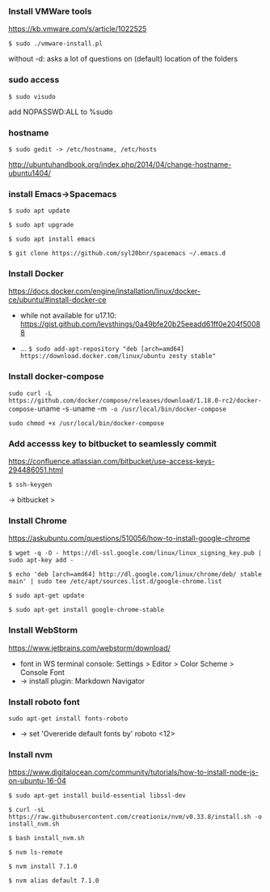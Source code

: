### Install VMWare tools

https://kb.vmware.com/s/article/1022525

`$ sudo ./vmware-install.pl`

without -d: asks a lot of questions on (default) location of the folders

### sudo access

`$ sudo visudo`

add NOPASSWD:ALL to %sudo

### hostname
`$ sudo gedit -> /etc/hostname, /etc/hosts`

http://ubuntuhandbook.org/index.php/2014/04/change-hostname-ubuntu1404/


### install Emacs->Spacemacs
`$ sudo apt update`

`$ sudo apt upgrade`

`$ sudo apt install emacs`

`$ git clone https://github.com/syl20bnr/spacemacs ~/.emacs.d`

### Install Docker
https://docs.docker.com/engine/installation/linux/docker-ce/ubuntu/#install-docker-ce
- while not available for u17.10: https://gist.github.com/levsthings/0a49bfe20b25eeadd61ff0e204f50088

- ... `$ sudo add-apt-repository "deb [arch=amd64] https://download.docker.com/linux/ubuntu zesty stable"`

### Install docker-compose
`sudo curl -L https://github.com/docker/compose/releases/download/1.18.0-rc2/docker-compose-`uname -s`-`uname -m` -o /usr/local/bin/docker-compose`

`sudo chmod +x /usr/local/bin/docker-compose`


### Add accesss key to bitbucket to seamlessly commit

https://confluence.atlassian.com/bitbucket/use-access-keys-294486051.html

`$ ssh-keygen`

-> bitbucket >

### Install Chrome
https://askubuntu.com/questions/510056/how-to-install-google-chrome

`$ wget -q -O - https://dl-ssl.google.com/linux/linux_signing_key.pub | sudo apt-key add -`

`$ echo 'deb [arch=amd64] http://dl.google.com/linux/chrome/deb/ stable main' | sudo tee /etc/apt/sources.list.d/google-chrome.list`

`$ sudo apt-get update`

`$ sudo apt-get install google-chrome-stable`

### Install WebStorm
https://www.jetbrains.com/webstorm/download/
- font in WS terminal console: Settings > Editor > Color Scheme > Console Font
- -> install plugin: Markdown Navigator

### Install roboto font
`sudo apt-get install fonts-roboto`
- -> set 'Overeride default fonts by' roboto <12>

### Install nvm
https://www.digitalocean.com/community/tutorials/how-to-install-node-js-on-ubuntu-16-04

`$ sudo apt-get install build-essential libssl-dev`

`$ curl -sL https://raw.githubusercontent.com/creationix/nvm/v0.33.8/install.sh -o install_nvm.sh`

`$ bash install_nvm.sh`

`$ nvm ls-remote`

`$ nvm install 7.1.0`

`$ nvm alias default 7.1.0`
